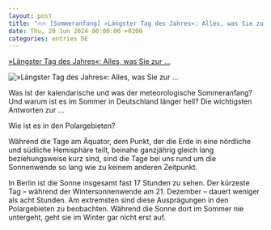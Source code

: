 ```yaml
---
layout: post
title: "🔥🔥 [Sommeranfang] »Längster Tag des Jahres«: Alles, was Sie zur ..."
date: Thu, 20 Jun 2024 00:00:00 +0200
categories: entries DE
---
```

[»Längster Tag des Jahres«: Alles, was Sie zur ...](https://www.spiegel.de/wissenschaft/natur/sommersonnenwende-2024-alles-wichtige-zum-sommeranfang-a-0b5751bb-9f7b-440d-826c-3a003b10f167)

![»Längster Tag des Jahres«: Alles, was Sie zur ...](https://cdn.prod.www.spiegel.de/images/ef36d0bc-58f0-48ce-b7b0-f61f3202e99d_w1200_r1.778_fpx67.46_fpy49.99.jpg)

Was ist der kalendarische und was der meteorologische Sommeranfang? Und warum ist es im Sommer in Deutschland länger hell? Die wichtigsten Antworten zur ...

Wie ist es in den Polargebieten?

Während die Tage am Äquator, dem Punkt, der die Erde in eine nördliche und südliche Hemisphäre teilt, beinahe ganzjährig gleich lang beziehungsweise kurz sind, sind die Tage bei uns rund um die Sonnenwende so lang wie zu keinem anderen Zeitpunkt.

In Berlin ist die Sonne insgesamt fast 17 Stunden zu sehen. Der kürzeste Tag – während der Wintersonnenwende am 21. Dezember – dauert weniger als acht Stunden. Am extremsten sind diese Ausprägungen in den Polargebieten zu beobachten. Während die Sonne dort im Sommer nie untergeht, geht sie im Winter gar nicht erst auf.


